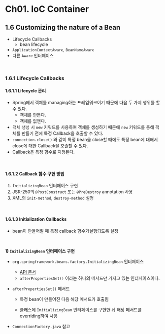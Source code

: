 # Ch01. IoC Container

## 1.6 Customizing the nature of a Bean

- Lifecycle Callbacks
  - bean lifecycle
- `ApplicationContextAware`, `BeanNameAware`
- 다른 `Aware` 인터페이스

<br>

### 1.6.1 Lifecycle Callbacks

#### 1.6.1.1 Lifecycle 관리 

- Spring에서 객체를 managing하는  프레임워크이기 때문에 다음 두 가지 행위를 할 수 있다.
  - 객체를 만든다.
  - 객체를 없앤다.
- 객체 생성 시 `new` 키워드를 사용하여 객체를 생성하기 때문에 `new` 키워드를 통해 객체를 만들기 전에 특정 Callback을 호출할 수 있다.
- `connection.close()` 와 같이 특정 bean을 close할 때에도 특정 bean에 대해서 close에 대한 Callback을 호출할 수 있다.
- Callback은 특정 함수로 지정된다.

<br>

#### 1.6.1.2 Callback 함수 구현 방법

1. `InitializingBean` 인터페이스 구현
2. JSR-250의 `@PostConstruct` 또는 `@PreDestroy` annotation 사용
3. XML의 `init-method`, `destroy-method` 설정

<br>

#### 1.6.1.3 Initialization Callbacks

- bean이 만들어질 때 특정 callback 함수가실행되도록 설정

<br>

**1) `InitializingBean` 인터페이스 구현**

- `org.springframework.beans.factory.InitializingBean` 인터페이스
  - [API 문서](<https://docs.spring.io/spring-framework/docs/current/javadoc-api/org/springframework/beans/factory/InitializingBean.html>)
  -  `afterPropertiesSet()` 이라는 하나의 메서드만 가지고 있는 인터페이스이다.

- `afterPropertiesSet()` 메서드

  - 특정 bean이 만들어진 다음 해당 메서드가 호출됨

  - 클래스에 `InitializingBean` 인터페이스를 구현한 뒤 해당 메서드를 overriding하여 사용

- `ConnectionFactory.java` 참고  

<br>